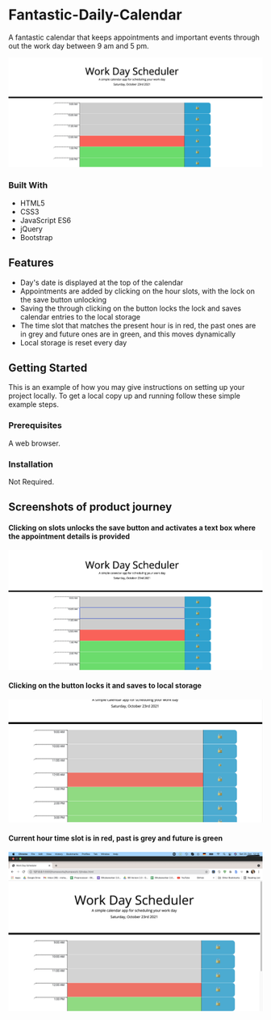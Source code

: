 # Fantastic-Daily-Calendar

A fantastic calendar that keeps appointments and important events through out the work day between 9 am and 5 pm.

![Product screenshot](./assets/images/screenshots/screenshot1.png)

### Built With

* HTML5
* CSS3
* JavaScript ES6
* jQuery
* Bootstrap

## Features

* Day's date is displayed at the top of the calendar
* Appointments are added by clicking on the hour slots, with the lock on the save button unlocking
* Saving the through clicking on the button locks the lock and saves calendar entries to the local storage
* The time slot that matches the present hour is in red, the past ones are in grey and future ones are in green, and this moves dynamically
* Local storage is reset every day


## Getting Started

This is an example of how you may give instructions on setting up your project locally.
To get a local copy up and running follow these simple example steps.

### Prerequisites

A web browser.

### Installation

Not Required.

## Screenshots of product journey

#### Clicking on slots unlocks the save button and activates a text box where the appointment details is provided

![Clikcing on slots](./assets/images/screenshots/screenshot2.png)

#### Clicking on the button locks it and saves to local storage

![User Answers](./assets/images/screenshots/screenshot3.png)

#### Current hour time slot is in red, past is grey and future is green

![Input Initials](./assets/images/screenshots/screenshot4.png)

